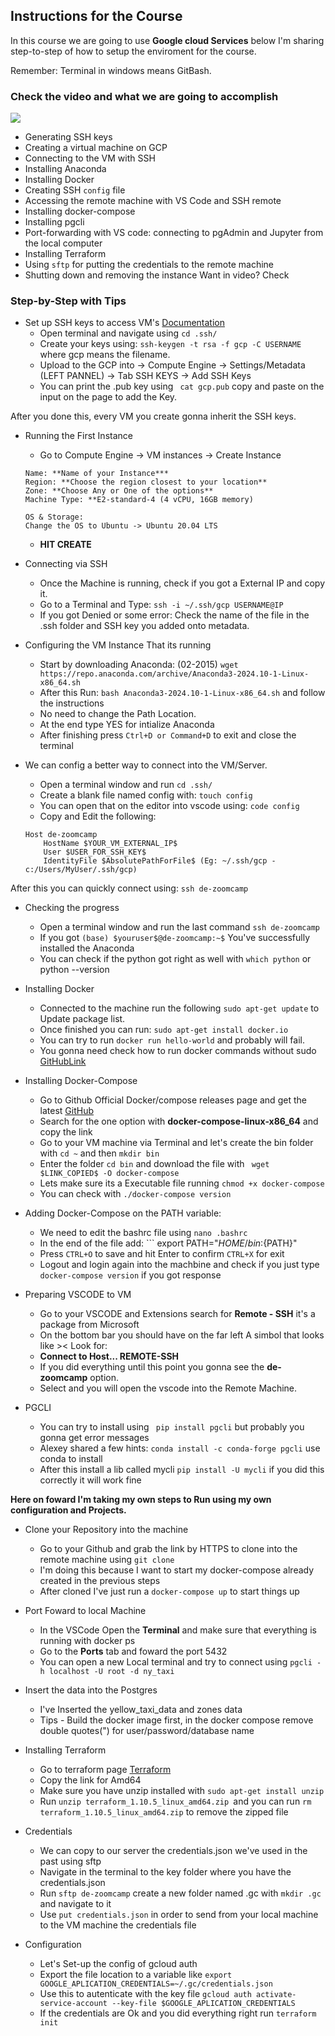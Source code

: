 ## Instructions for the Course
In this course we are going to use **Google cloud Services** below I'm sharing step-to-step of how to setup the enviroment for the course.

Remember: Terminal in windows means GitBash.

### Check the video and what we are going to accomplish
[![](https://markdown-videos-api.jorgenkh.no/youtube/ae-CV2KfoN0)](https://youtu.be/ae-CV2KfoN0&list=PL3MmuxUbc_hJed7dXYoJw8DoCuVHhGEQb&index=14)

* Generating SSH keys
* Creating a virtual machine on GCP
* Connecting to the VM with SSH
* Installing Anaconda
* Installing Docker
* Creating SSH `config` file
* Accessing the remote machine with VS Code and SSH remote
* Installing docker-compose
* Installing pgcli
* Port-forwarding with VS code: connecting to pgAdmin and Jupyter from the local computer
* Installing Terraform
* Using `sftp` for putting the credentials to the remote machine
* Shutting down and removing the instance
Want in video? Check 

### Step-by-Step with Tips
- Set up SSH keys to access VM's [Documentation](https://cloud.google.com/compute/docs/connect/create-ssh-keys)
    * Open terminal and navigate using ```cd .ssh/ ```
    * Create your keys using: ``` ssh-keygen -t rsa -f gcp -C USERNAME ``` where gcp means the filename.
    * Upload to the GCP into -> Compute Engine -> Settings/Metadata (LEFT PANNEL) -> Tab SSH KEYS -> Add SSH Keys
    * You can print the .pub key using ``` cat gcp.pub``` copy and paste on the input on the page to add the Key.

After you done this, every VM you create gonna inherit the SSH keys.

- Running the First Instance
    * Go to Compute Engine -> VM instances -> Create Instance
    ```
    Name: **Name of your Instance***
    Region: **Choose the region closest to your location**
    Zone: **Choose Any or One of the options**
    Machine Type: **E2-standard-4 (4 vCPU, 16GB memory)

    OS & Storage:
    Change the OS to Ubuntu -> Ubuntu 20.04 LTS
    ```
    * **HIT CREATE**

- Connecting via SSH
    * Once the Machine is running, check if you got a External IP and copy it.
    * Go to a Terminal and Type: ```ssh -i ~/.ssh/gcp USERNAME@IP ```
    * If you got Denied or some error: Check the name of the file in the .ssh folder and SSH key you added onto metadata.

- Configuring the VM Instance That its running
    * Start by downloading Anaconda: (02-2015) ``` wget https://repo.anaconda.com/archive/Anaconda3-2024.10-1-Linux-x86_64.sh ```
    * After this Run: ``` bash Anaconda3-2024.10-1-Linux-x86_64.sh ``` and follow the instructions
    * No need to change the Path Location.
    * At the end type YES for intialize Anaconda
    * After finishing press ```Ctrl+D or Command+D``` to exit and close the terminal

- We can config a better way to connect into the VM/Server.
    * Open a terminal window and run ``` cd .ssh/ ```
    * Create a blank file named config with: ``` touch config ```
    * You can open that on the editor into vscode using: ``` code config ```
    * Copy and Edit the following:
    ```
    Host de-zoomcamp
        HostName $YOUR_VM_EXTERNAL_IP$
        User $USER_FOR_SSH_KEY$
        IdentityFile $AbsolutePathForFile$ (Eg: ~/.ssh/gcp - c:/Users/MyUser/.ssh/gcp)
    ```
After this you can quickly connect using: ``` ssh de-zoomcamp ```

- Checking the progress
    * Open a terminal window and run the last command ``` ssh de-zoomcamp ```
    * If you got ``` (base) $youruser$@de-zoomcamp:~$ ``` You've successfully installed the Anaconda
    * You can check if the python got right as well with ``` which python ``` or python --version

- Installing Docker
    * Connected to the machine run the following ``` sudo apt-get update ``` to Update package list.
    * Once finished you can run: ``` sudo apt-get install docker.io ```
    * You can try to run ``` docker run hello-world ``` and probably will fail.
    * You gonna need check how to run docker commands without sudo [GitHubLink](https://github.com/sindresorhus/guides/blob/main/docker-without-sudo.md)

- Installing Docker-Compose
    * Go to Github Official Docker/compose releases page and get the latest [GitHub](https://github.com/docker/compose/releases)
    * Search for the one option with **docker-compose-linux-x86_64** and copy the link
    * Go to your VM machine via Terminal and let's create the bin folder with ``` cd ~ ``` and then ``` mkdir bin ```
    * Enter the folder ``` cd bin ``` and download the file with ``` wget $LINK_COPIED$ -O docker-compose```
    * Lets make sure its a Executable file running ``` chmod +x docker-compose ```
    * You can check with ``` ./docker-compose version ```

- Adding Docker-Compose on the PATH variable:
    * We need to edit the bashrc file using ``` nano .bashrc ```
    * In the end of the file add: ``` export PATH="${HOME}/bin:${PATH}"
    * Press ``` CTRL+O ``` to save and hit Enter to confirm ``` CTRL+X ``` for exit
    * Logout and login again into the machbine and check if you just type ``` docker-compose version ``` if you got response

- Preparing VSCODE to VM
    * Go to your VSCODE and Extensions search for **Remote - SSH** it's a package from Microsoft
    * On the bottom bar you should have on the far left A simbol that looks like >< Look for:
    * **Connect to Host...               REMOTE-SSH**
    * If you did everything until this point you gonna see the **de-zoomcamp** option.
    * Select and you will open the vscode into the Remote Machine.

- PGCLI
    * You can try to install using ``` pip install pgcli``` but probably you gonna get error messages
    * Alexey shared a few hints: ``` conda install -c conda-forge pgcli ``` use conda to install
    * After this install a lib called mycli ``` pip install -U mycli ``` if you did this correctly it will work fine

**Here on foward I'm taking my own steps to Run using my own configuration and Projects.**
- Clone your Repository into the machine
    * Go to your Github and grab the link by HTTPS to clone into the remote machine using ``` git clone ```
    * I'm doing this because I want to start my docker-compose already created in the previous steps
    * After cloned I've just run a ``` docker-compose up ``` to start things up

- Port Foward to local Machine
    * In the VSCode Open the **Terminal** and make sure that everything is running with docker ps
    * Go to the **Ports** tab and foward the port 5432
    * You can open a new Local terminal and try to connect using ```pgcli -h localhost -U root -d ny_taxi ```
- Insert the data into the Postgres
    * I've Inserted the yellow_taxi_data and zones data
    * Tips - Build the docker image first, in the docker compose remove double quotes(") for user/password/database name

- Installing Terraform
    * Go to terraform page [Terraform](https://terraform.io/downloads)
    * Copy the link for Amd64
    * Make sure you have unzip installed with ``` sudo apt-get install unzip ```
    * Run ```unzip terraform_1.10.5_linux_amd64.zip ```and you can run ```rm terraform_1.10.5_linux_amd64.zip``` to remove the zipped file

- Credentials
    * We can copy to our server the credentials.json we've used in the past using sftp
    * Navigate in the terminal to the key folder where you have the credentials.json
    * Run ``` sftp de-zoomcamp ``` create a new folder named .gc with ``` mkdir .gc ``` and navigate to it
    * Use ``` put credentials.json ``` in order to send from your local machine to the VM machine the credentials file

- Configuration
    * Let's Set-up the config of gcloud auth
    * Export the file location to a variable like ``` export GOOGLE_APLICATION_CREDENTIALS=~/.gc/credentials.json ```
    * Use this to autenticate with the key file ``` gcloud auth activate-service-account --key-file $GOOGLE_APLICATION_CREDENTIALS ```
    * If the credentials are Ok and you did everything right run ``` terraform init ```